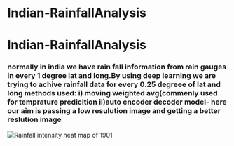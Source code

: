 # Indian-RainfallAnalysis
<h1>Indian-RainfallAnalysis</h1>
<h3>
normally in india we have rain fall information from rain gauges in every 1 degree lat and long.By using deep learning we are trying to achive rainfall data for every 0.25 degreee of lat and long
methods used:
i) moving weighted avg(commenly used for temprature predicition
ii)auto encoder decoder model- here our aim is  passing a low resulution image and getting a better reslution image
</h3>
<img src="./images/indian-rainfall-1901.png" alt="Rainfall intensity heat map of 1901"></img>
